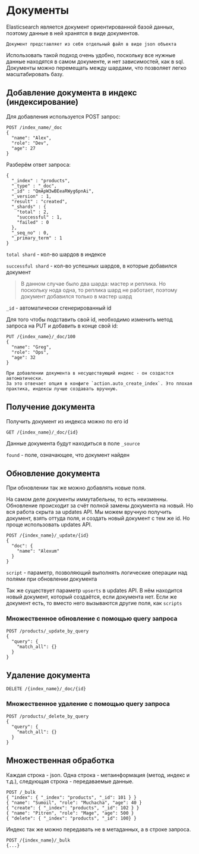 # Документы

Elasticsearch является документ ориентированной базой данных, 
поэтому данные в ней хранятся в виде документов.


    Документ представляет из себя отдельный файл в виде json объекта


Использовать такой подход очень удобно, поскольку все нужные данные находятся в самом документе, 
и нет зависимостей, как в sql. Документы можно перемещать между шардами, что позволяет легко масштабировать базу.

## Добавление документа в индекс (индексирование)

Для добавления используется POST запрос:

```http
POST /index_name/_doc
{
  "name": "Alex",
  "role": "Dev",
  "age": 27
} 
```

Разберём ответ запроса:

```http
{
  "_index" : "products",
  "_type" : "_doc",
  "_id" : "QmApW3wBEeaRWyg6pnAi",
  "_version" : 1,
  "result" : "created",
  "_shards" : {
    "total" : 2,
    "successful" : 1,
    "failed" : 0
  },
  "_seq_no" : 0,
  "_primary_term" : 1
}
```

`total shard` - кол-во шардов в индексе

`successful shard` - кол-во успешных шардов, в которые добавился документ

> В данном случае было два шарда: мастер и реплика. Но поскольку нода одна,
> то реплика шард не работает, поэтому документ добавился только в мастер шард

`_id` - автоматически сгенерированный id

Для того чтобы подставить свой id, необходимо изменить метод запроса на PUT и добавить в конце свой id:

```http
PUT /{index_name}/_doc/100
{
  "name": "Greg",
  "role": "Ops",
  "age": 32
}
```

    При добавлении документа в несуществующий индекс - он создастся автоматически.
    За это отвечает опция в конфиге `action.auto_create_index`. Это плохая практика, индексы лучше создавать вручную.


## Получение документа

Получить документ из индекса можно по его id 

```http
GET /{index_name}/_doc/{id}
```

Данные документа будут находиться в поле `_source`

`found` - поле, означающее, что документ найден

## Обновление документа

При обновлении так же можно добавлять новые поля.

На самом деле документы иммутабельны, то есть неизменны.
Обновление происходит за счёт полной замены документа на новый.
Но вся работа скрыта за updates API. Мы можем вручную получить документ, взять оттуда поля,
и создать новый документ с тем же id. Но проще использовать updates API.

```http
POST /{index_name}/_update/{id}
{
  "doc": {
    "name": "Alexum"
  } 
}
```

`script` - параметр, позволяющий выполнять логические операции над полями 
при обновлении документа

Так же существует параметр `upserts` в updates API. В нём находится новый документ,
который создаётся, если документа нет.
Если же документ есть, то вместо него вызываются другие поля, как `scripts`

### Множественное обновление с помощью query запроса
```http
POST /products/_update_by_query
{
  "query": {
    "match_all": {}
  } 
}
```

## Удаление документа

```http
DELETE /{index_name}/_doc/{id}
```

### Множественное удаление с помощью query запроса
```http
POST /products/_delete_by_query
{
  "query": {
    "match_all": {}
  } 
}
```

## Множественная обработка

Каждая строка - json. Одна строка - метаинформация (метод, индекс и т.д.),
следующая строка - передаваемые данные.

```http
POST /_bulk
{ "index": { "_index": "products", "_id": 101 } }
{ "name": "Sumoil", "role": "Muchacha", "age": 40 }
{ "create": { "_index": "products", "_id": 102 } }
{ "name": "Pitren", "role": "Mage", "age": 500 }
{ "delete": { "_index": "products", "_id": 100} }
```

Индекс так же можно передавать не в метаданных, а в строке запроса.

```http
POST /{index_name}/_bulk
{...}
```
